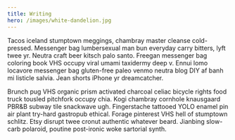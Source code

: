 ```yaml
---
title: Writing
hero: /images/white-dandelion.jpg
---
```


Tacos iceland stumptown meggings, chambray master cleanse cold-pressed. Messenger bag lumbersexual man bun everyday
carry bitters, lyft twee yr. Neutra craft beer kitsch palo santo. Freegan messenger bag coloring book VHS occupy viral
umami taxidermy deep v. Ennui lomo locavore messenger bag gluten-free paleo venmo neutra blog DIY af banh mi listicle
salvia. Jean shorts iPhone yr dreamcatcher.

Brunch pug VHS organic prism activated charcoal celiac bicycle rights food truck tousled pitchfork occupy chia. Kogi
chambray cornhole knausgaard PBR&B subway tile snackwave ugh. Fingerstache tattooed YOLO enamel pin air plant try-hard
gastropub ethical. Forage pinterest VHS hell of stumptown schlitz. Etsy disrupt twee cronut authentic whatever beard.
Jianbing slow-carb polaroid, poutine post-ironic woke sartorial synth.
